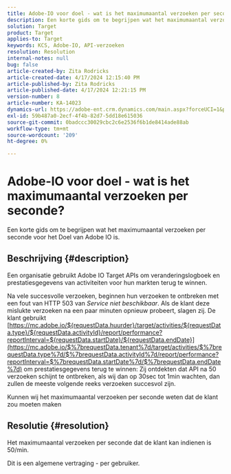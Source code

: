 ```yaml
---
title: Adobe-IO voor doel - wat is het maximumaantal verzoeken per seconde?
description: Een korte gids om te begrijpen wat het maximumaantal verzoeken per seconde in Adobe IO Doel is
solution: Target
product: Target
applies-to: Target
keywords: KCS, Adobe-IO, API-verzoeken
resolution: Resolution
internal-notes: null
bug: false
article-created-by: Zita Rodricks
article-created-date: 4/17/2024 12:15:40 PM
article-published-by: Zita Rodricks
article-published-date: 4/17/2024 12:21:15 PM
version-number: 8
article-number: KA-14023
dynamics-url: https://adobe-ent.crm.dynamics.com/main.aspx?forceUCI=1&pagetype=entityrecord&etn=knowledgearticle&id=cd280132-b4fc-ee11-a1ff-6045bd0065b6
exl-id: 59b487a0-2ecf-4f4b-82d7-5dd18e615036
source-git-commit: 0badccc30029cbc2c6e2536f6b1de8414ade88ab
workflow-type: tm+mt
source-wordcount: '209'
ht-degree: 0%

---
```


# Adobe-IO voor doel - wat is het maximumaantal verzoeken per seconde?


Een korte gids om te begrijpen wat het maximumaantal verzoeken per seconde voor het Doel van Adobe IO is.

## Beschrijving {#description}


Een organisatie gebruikt Adobe IO Target APIs om veranderingslogboek en prestatiesgegevens van activiteiten voor hun markten terug te winnen.

Na vele succesvolle verzoeken, beginnen hun verzoeken te ontbreken met een fout van HTTP 503 van *Service niet beschikbaar*. Als de klant deze mislukte verzoeken na een paar minuten opnieuw probeert, slagen zij. De klant gebruikt [https://mc.adobe.io/${requestData.huurder}/target/activities/${requestData.type}/${requestData.activityId}/report/performance?reportInterval=${requestData.startDate}/${requestData.endDate}](https://mc.adobe.io/$%7brequestData.tenant%7d/target/activities/$%7brequestData.type%7d/$%7brequestData.activityId%7d/report/performance?reportInterval=$%7brequestData.startDate%7d/$%7brequestData.endDate%7d) om prestatiesgegevens terug te winnen: Zij ontdekten dat API na 50 verzoeken schijnt te ontbreken, als wij dan op 30sec tot 1min wachten, dan zullen de meeste volgende reeks verzoeken succesvol zijn.

Kunnen wij het maximumaantal verzoeken per seconde weten dat de klant zou moeten maken


## Resolutie {#resolution}


Het maximumaantal verzoeken per seconde dat de klant kan indienen is 50/min.

Dit is een algemene vertraging - per gebruiker.
